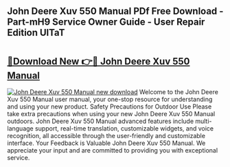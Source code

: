 ## John Deere Xuv 550 Manual PDf Free Download - Part-mH9 Service Owner Guide - User Repair Edition UlTaT

# <h2><a href="http://bc87308.oget.top/?id=John+Deere+Xuv+550+Manual">🔗Download New 👉🔴 John Deere Xuv 550 Manual</a></h2>

[![John Deere Xuv 550 Manual new download](https://i.imgur.com/5g1atiW.png)](http://bc87308.oget.top/?id=John+Deere+Xuv+550+Manual)
Welcome to the John Deere Xuv 550 Manual user manual, your one-stop resource for understanding and using your new product. Safety Precautions for Outdoor Use Please take extra precautions when using your new John Deere Xuv 550 Manual outdoors. John Deere Xuv 550 Manual advanced features include multi-language support, real-time translation, customizable widgets, and voice recognition, all accessible through the user-friendly and customizable interface. Your Feedback is Valuable John Deere Xuv 550 Manual. We appreciate your input and are committed to providing you with exceptional service.
